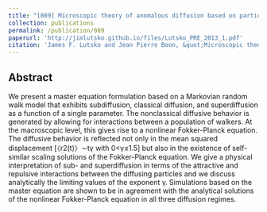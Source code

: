 ```yaml
---
title: "[089] Microscopic theory of anomalous diffusion based on particle interactions"
collection: publications
permalink: /publication/089
paperurl: 'http://jimlutsko.github.io/files/Lutsko_PRE_2013_1.pdf'
citation: 'James F. Lutsko and Jean Pierre Boon, &quot;Microscopic theory of anomalous diffusion based on particle interactions&quot;, <i>Phys. Rev. E</i>, <strong>88</strong>, 22108 (2013)'
---
```

Abstract
---
We present a master equation formulation based on a Markovian random walk model that exhibits subdiffusion, classical diffusion, and superdiffusion as a function of a single parameter. The nonclassical diffusive behavior is generated by allowing for interactions between a population of walkers. At the macroscopic level, this gives rise to a nonlinear Fokker-Planck equation. The diffusive behavior is reflected not only in the mean squared displacement [〈r2(t)〉∼tγ with 0<γ≤1.5] but also in the existence of self-similar scaling solutions of the Fokker-Planck equation. We give a physical interpretation of sub- and superdiffusion in terms of the attractive and repulsive interactions between the diffusing particles and we discuss analytically the limiting values of the exponent γ. Simulations based on the master equation are shown to be in agreement with the analytical solutions of the nonlinear Fokker-Planck equation in all three diffusion regimes.
